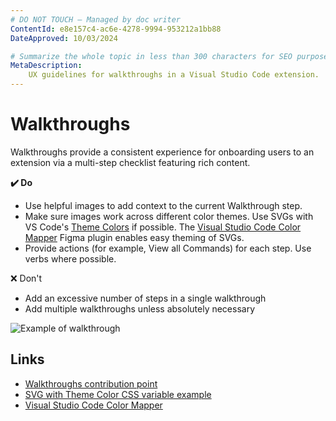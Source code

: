 ```yaml
---
# DO NOT TOUCH — Managed by doc writer
ContentId: e8e157c4-ac6e-4278-9994-953212a1bb88
DateApproved: 10/03/2024

# Summarize the whole topic in less than 300 characters for SEO purpose
MetaDescription:
    UX guidelines for walkthroughs in a Visual Studio Code extension.
---
```


# Walkthroughs

Walkthroughs provide a consistent experience for onboarding users to an
extension via a multi-step checklist featuring rich content.

**✔️ Do**

-   Use helpful images to add context to the current Walkthrough step.
-   Make sure images work across different color themes. Use SVGs with VS Code's
    [Theme Colors](/api/references/theme-color) if possible. The
    [Visual Studio Code Color Mapper](https://www.figma.com/community/plugin/1218260433851630449)
    Figma plugin enables easy theming of SVGs.
-   Provide actions (for example, View all Commands) for each step. Use verbs
    where possible.

❌ Don't

-   Add an excessive number of steps in a single walkthrough
-   Add multiple walkthroughs unless absolutely necessary

![Example of walkthrough](images/examples/walkthrough.png)

## Links

-   [Walkthroughs contribution point](/api/references/contribution-points#contributes.walkthroughs)
-   [SVG with Theme Color CSS variable example](https://github.com/microsoft/vscode/blob/a28eab68734e629c61590fae8c4b231c91f0eaaa/src/vs/workbench/contrib/welcomeGettingStarted/common/media/commandPalette.svg?short_path=52f2d6f#L11)
-   [Visual Studio Code Color Mapper](https://www.figma.com/community/plugin/1218260433851630449)
